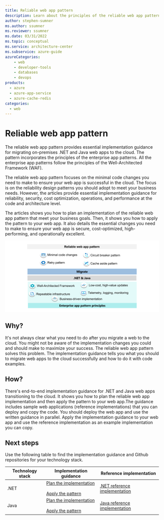 ```yaml
---
title: Reliable web app pattern
description: Learn about the principles of the reliable web app pattern.
author: stephen-sumner    
ms.author: ssumner
ms.reviewer: ssumner
ms.date: 03/31/2022
ms.topic: conceptual
ms.service: architecture-center
ms.subservice: azure-guide
azureCategories:
    - web
    - developer-tools
    - databases
    - devops
products:
  - azure
  - azure-app-service
  - azure-cache-redis
categories:
  - web
---
```


# Reliable web app pattern

The reliable web app pattern provides essential implementation guidance for migrating on-premises .NET and Java web apps to the cloud. The pattern incorporates the principles of the enterprise app patterns. All the enterprise app patterns follow the principles of the Well-Architected Framework (WAF).

The reliable web app pattern focuses on the minimal code changes you need to make to ensure your web app is successful in the cloud. The focus is on the reliability design patterns you should adopt to meet your business needs. However, the articles provide essential implementation guidance for reliability, security, cost optimization, operations, and performance at the code and architecture level.

The articles shows you how to plan an implementation of the reliable web app pattern that meet your business goals. Then, it shows you how to apply the pattern to your web app. It also details the essential changes you need to make to ensure your web app is secure, cost-optimized, high-performing, and operationally excellent.

[![Diagram showing the principles of the reliable web app pattern](images/reliable-web-app-overview.png)](images/reliable-web-app-overview.png)

## Why?

It's not always clear what you need to do after you migrate a web to the cloud. You might not be aware of the implementation changes you could and should make to maximize your success. The reliable web app pattern solves this problem. The implementation guidance tells you what you should to migrate web apps to the cloud successfully and how to do it with code examples.

## How?

There's end-to-end implementation guidance for .NET and Java web apps transitioning to the cloud. It shows you how to plan the reliable web app implementation and then apply the pattern to your web app.The guidance includes sample web applications (reference implementations) that you can deploy and copy the code. You should deploy the web app and use the written guidance in parallel. Apply the implementation guidance to your web app and use the reference implementation as an example implementation you can copy.

## Next steps

Use the following table to find the implementation guidance and Github repositories for your technology stack.

| Technology stack | Implementation guidance | Reference implementation |
| --- | --- | --- |
| .NET | [Plan the implementation](./dotnet/pattern-overview.yml)<br><br>[Apply the pattern](./dotnet/apply-pattern.yml) | [.NET reference implementation](https://aka.ms/eap/rwa/dotnet) |
| Java | [Plan the implementation](./java/plan-implementation.yml)<br><br>[Apply the pattern](./java/apply-pattern.yml) | [Java reference implementation](https://github.com/Azure/reliable-web-app-pattern-java#reliable-web-app-pattern-for-java)
